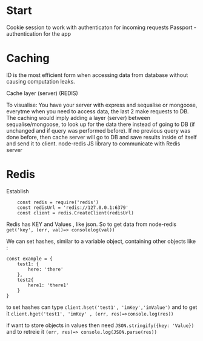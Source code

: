 # Start

Cookie session to work with authenticaton for incoming requests
Passport - authentication for the app

# Caching

ID is the most efficient form when accessing data from database without causing computation leaks.

Cache layer (server) (REDIS)

To visualise: You have your server with express and sequalise or mongoose, everytme when you need to access data, the last 2 make requests to DB. The caching would imply adding a layer (server) between sequalise/mongoose, to look up for the data there instead of going to DB (if unchanged and if query was performed before). If no previous query was done before, then cache server will go to DB and save results inside of itself and send it to client.
node-redis JS library to communicate with Redis server

# Redis

Establish

```
    const redis = require('redis')
    const redisUrl = 'redis://127.0.0.1:6379'
    const client = redis.CreateClient(redisUrl)
```

Redis has KEY and Values , like json. So to get data from node-redis `get('key', (err, val)=> consolelog(val))`

We can set hashes, similar to a variable object, containing other objects like :

```
const example = {
    test1: {
        here: 'there'
    },
    test2{
        here1: 'there1'
    }
}
```

to set hashes can type `client.hset('test1', 'imKey','imValue')` and to get it `client.hget('test1', 'imKey' , (err, res)=>console.log(res))`

if want to store objects in values then need `JSON.stringify({key: 'Value})` and to retreie it `(err, res)=> console.log(JSON.parse(res))`
